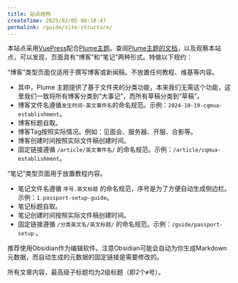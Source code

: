 ```yaml
---
title: 站点结构
createTime: 2025/02/05 08:18:47
permalink: /guide/site-structure/
---
```

本站点采用[VuePress](https://vuepress.vuejs.org/)配合[Plume主题](https://theme-plume.vuejs.press)。查阅[Plume主题的文档](https://theme-plume.vuejs.press/guide/project-structure/)，以及观察本站点，可以发现，页面具有“博客”和“笔记”两种形式。特做以下规约：

“博客”类型页面仅适用于撰写博客或新闻稿。不放置任何教程、维基等内容。

- 其中，Plume 主题提供了基于文件夹的分类功能，本来我们无需这个功能，这里我们一致将所有博客分类到“大事记”，而所有草稿分类到“草稿”。
- 博客文件名遵循`发生时间-英文事件名`的命名规范。示例：`2024-10-19-cqmua-establishment`。
- 博客标题自取。
- 博客Tag按照实际情况。例如：见面会、服务器、开服、合影等。
- 博客创建时间按照实际文件稿创建时间。
- 固定链接遵循 `/article/英文事件名/` 的命名规范。示例：`/article/cqmua-establishment`。

“笔记”类型页面用于放置教程内容。

- 笔记文件名遵循 `序号.英文标题` 的命名规范，序号是为了方便自动生成侧边栏。示例：`1.passport-setup-guide`。
- 笔记标题自取。
- 笔记创建时间按照实际文件稿创建时间。
- 固定链接遵循 `/分类英文名/英文标题/` 的命名规范。示例：`/guide/passport-setup` 。

推荐使用Obsidian作为编辑软件。注意Obsidian可能会自动为你生成Markdown元数据，而自动生成的元数据的固定链接是需要修改的。

所有文章内容，最高级子标题均为2级标题（即2个`#`号）。